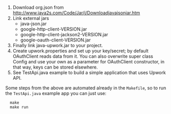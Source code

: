 1. Download org.json from http://www.java2s.com/Code/Jar/j/Downloadjavajsonjar.htm
2. Link external jars
   - java-json.jar
   - google-http-client-VERSION.jar
   - google-http-client-jackson2-VERSION.jar
   - google-oauth-client-VERSION.jar
3. Finally link java-upwork.jar to your project.
4. Create upwork.properties and set up your key/secret; by default OAuthClient reads data from it.
You can also overwrite super class Config and use your own as a parameter for OAuthClient constructor,
in that way, keys can be stored elsewhere.
5. See TestApi.java example to build a simple application that uses Upwork API.

Some steps from the above are automated already in the `Makefile`, so to run the `TestApi.java`
example app you can just use:

      make
      make run
